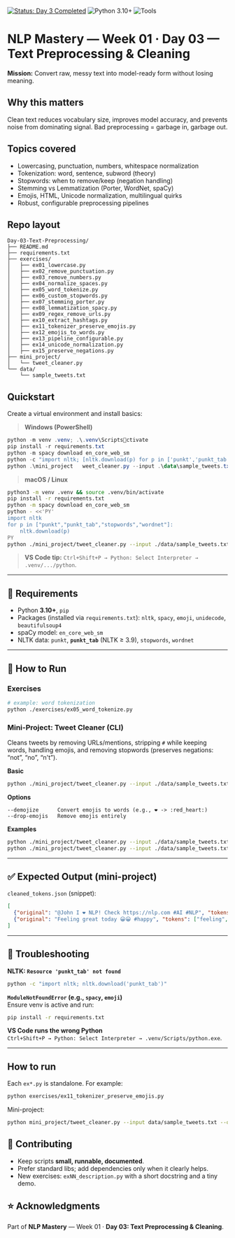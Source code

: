 <!-- Badges -->
[![Status: Day 3 Completed](https://img.shields.io/badge/NLP%20Mastery-Day%203%20Completed-brightgreen)](./)
![Python 3.10+](https://img.shields.io/badge/Python-3.10%2B-blue)
![Tools](https://img.shields.io/badge/Tools-NLTK%20%7C%20spaCy%20%7C%20Regex-lightgrey)

# NLP Mastery — Week 01 · Day 03 — Text Preprocessing & Cleaning

**Mission:** Convert raw, messy text into model-ready form without losing meaning.

## Why this matters
Clean text reduces vocabulary size, improves model accuracy, and prevents noise from dominating signal.
Bad preprocessing = garbage in, garbage out.

## Topics covered
- Lowercasing, punctuation, numbers, whitespace normalization
- Tokenization: word, sentence, subword (theory)
- Stopwords: when to remove/keep (negation handling)
- Stemming vs Lemmatization (Porter, WordNet, spaCy)
- Emojis, HTML, Unicode normalization, multilingual quirks
- Robust, configurable preprocessing pipelines




## Repo layout
```
Day-03-Text-Preprocessing/
├── README.md
├── requirements.txt
├── exercises/
│   ├── ex01_lowercase.py
│   ├── ex02_remove_punctuation.py
│   ├── ex03_remove_numbers.py
│   ├── ex04_normalize_spaces.py
│   ├── ex05_word_tokenize.py
│   ├── ex06_custom_stopwords.py
│   ├── ex07_stemming_porter.py
│   ├── ex08_lemmatization_spacy.py
│   ├── ex09_regex_remove_urls.py
│   ├── ex10_extract_hashtags.py
│   ├── ex11_tokenizer_preserve_emojis.py
│   ├── ex12_emojis_to_words.py
│   ├── ex13_pipeline_configurable.py
│   ├── ex14_unicode_normalization.py
│   ├── ex15_preserve_negations.py
├── mini_project/
│   └── tweet_cleaner.py
└── data/
    └── sample_tweets.txt
```
## Quickstart
Create a virtual environment and install basics:
<!-- ```bash
python -m venv .venv && source .venv/bin/activate  
pip install nltk spacy emoji unidecode beautifulsoup4
python -m spacy download en_core_web_sm  # needed for spaCy lemmatization
python -c "import nltk; [__import__('nltk').download(pkg) for pkg in ['punkt','stopwords','wordnet']]"
``` -->

> **Windows (PowerShell)**
```powershell
python -m venv .venv; .\.venv\Scriptsctivate
pip install -r requirements.txt
python -m spacy download en_core_web_sm
python -c "import nltk; [nltk.download(p) for p in ['punkt','punkt_tab','stopwords','wordnet']]"
python .\mini_project	weet_cleaner.py --input .\data\sample_tweets.txt --output cleaned_tokens.json
```

> **macOS / Linux**
```bash
python3 -m venv .venv && source .venv/bin/activate
pip install -r requirements.txt
python -m spacy download en_core_web_sm
python - <<'PY'
import nltk
for p in ["punkt","punkt_tab","stopwords","wordnet"]:
    nltk.download(p)
PY
python ./mini_project/tweet_cleaner.py --input ./data/sample_tweets.txt --output cleaned_tokens.json
```

> **VS Code tip:** `Ctrl+Shift+P → Python: Select Interpreter → .venv/.../python`.

---

## 🧰 Requirements
- Python **3.10+**, `pip`
- Packages (installed via `requirements.txt`): `nltk`, `spacy`, `emoji`, `unidecode`, `beautifulsoup4`
- spaCy model: `en_core_web_sm`
- NLTK data: `punkt`, **`punkt_tab`** (NLTK ≥ 3.9), `stopwords`, `wordnet`

---

## 🏃 How to Run

### Exercises
```bash
# example: word tokenization
python ./exercises/ex05_word_tokenize.py
```

### Mini-Project: Tweet Cleaner (CLI)
Cleans tweets by removing URLs/mentions, stripping `#` while keeping words, handling emojis, and removing stopwords (preserves negations: “not”, “no”, “n't”).

**Basic**
```bash
python ./mini_project/tweet_cleaner.py --input ./data/sample_tweets.txt --output cleaned_tokens.json
```

**Options**
```text
--demojize      Convert emojis to words (e.g., ❤️ -> :red_heart:)
--drop-emojis   Remove emojis entirely
```

**Examples**
```bash
python ./mini_project/tweet_cleaner.py --input ./data/sample_tweets.txt --output cleaned_demojized.json --demojize
python ./mini_project/tweet_cleaner.py --input ./data/sample_tweets.txt --output cleaned_noemoji.json --drop-emojis
```

---

## ✅ Expected Output (mini-project)
`cleaned_tokens.json` (snippet):
```json
[
  {"original": "@John I ❤️ NLP! Check https://nlp.com #AI #NLP", "tokens": ["love","nlp","check","ai","nlp"]},
  {"original": "Feeling great today 😀😀 #happy", "tokens": ["feeling","great","today","happy"]}
]
```

---

## 🔧 Troubleshooting

**NLTK: `Resource 'punkt_tab' not found`**  
```bash
python -c "import nltk; nltk.download('punkt_tab')"
```

**`ModuleNotFoundError` (e.g., `spacy`, `emoji`)**  
Ensure venv is active and run:
```bash
pip install -r requirements.txt
```

**VS Code runs the wrong Python**  
`Ctrl+Shift+P → Python: Select Interpreter → .venv/Scripts/python.exe`.

---

## How to run
Each `ex*.py` is standalone. For example:
```bash
python exercises/ex11_tokenizer_preserve_emojis.py
```
Mini-project:
```bash
python mini_project/tweet_cleaner.py --input data/sample_tweets.txt --output cleaned_tokens.json
```

## 🤝 Contributing
- Keep scripts **small, runnable, documented**.
- Prefer standard libs; add dependencies only when it clearly helps.
- New exercises: `exNN_description.py` with a short docstring and a tiny demo.



## ⭐ Acknowledgments
Part of **NLP Mastery** — Week 01 · **Day 03: Text Preprocessing & Cleaning**.
